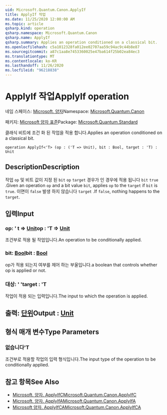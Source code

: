 ```yaml
---
uid: Microsoft.Quantum.Canon.ApplyIf
title: ApplyIf 작업
ms.date: 11/25/2020 12:00:00 AM
ms.topic: article
qsharp.kind: operation
qsharp.namespace: Microsoft.Quantum.Canon
qsharp.name: ApplyIf
qsharp.summary: Applies an operation conditioned on a classical bit.
ms.openlocfilehash: c5a1012328fa012ee02707aa59c94ac9c44b8e87
ms.sourcegitcommit: a87c1aa8e7453360025e47ba614f25b02ea84ec3
ms.translationtype: MT
ms.contentlocale: ko-KR
ms.lasthandoff: 11/26/2020
ms.locfileid: "96218838"
---
```

# <a name="applyif-operation"></a><span data-ttu-id="d0693-102">ApplyIf 작업</span><span class="sxs-lookup"><span data-stu-id="d0693-102">ApplyIf operation</span></span>

<span data-ttu-id="d0693-103">네임 스페이스: [Microsoft. 양자](xref:Microsoft.Quantum.Canon)</span><span class="sxs-lookup"><span data-stu-id="d0693-103">Namespace: [Microsoft.Quantum.Canon](xref:Microsoft.Quantum.Canon)</span></span>

<span data-ttu-id="d0693-104">패키지: [Microsoft 양자 표준](https://nuget.org/packages/Microsoft.Quantum.Standard)</span><span class="sxs-lookup"><span data-stu-id="d0693-104">Package: [Microsoft.Quantum.Standard](https://nuget.org/packages/Microsoft.Quantum.Standard)</span></span>


<span data-ttu-id="d0693-105">클래식 비트에 조건 화 된 작업을 적용 합니다.</span><span class="sxs-lookup"><span data-stu-id="d0693-105">Applies an operation conditioned on a classical bit.</span></span>

```qsharp
operation ApplyIf<'T> (op : ('T => Unit), bit : Bool, target : 'T) : Unit
```


## <a name="description"></a><span data-ttu-id="d0693-106">Description</span><span class="sxs-lookup"><span data-stu-id="d0693-106">Description</span></span>

<span data-ttu-id="d0693-107">작업 `op` 및 비트 값이 지정 된 `bit` `op` `target` 경우가 인 경우에 적용 됩니다 `bit` `true` .</span><span class="sxs-lookup"><span data-stu-id="d0693-107">Given an operation `op` and a bit value `bit`, applies `op` to the `target` if `bit` is `true`.</span></span> <span data-ttu-id="d0693-108">이면이 `false` 발생 하지 않습니다 `target` .</span><span class="sxs-lookup"><span data-stu-id="d0693-108">If `false`, nothing happens to the `target`.</span></span>

## <a name="input"></a><span data-ttu-id="d0693-109">입력</span><span class="sxs-lookup"><span data-stu-id="d0693-109">Input</span></span>

### <a name="op--t--unit"></a><span data-ttu-id="d0693-110">op: ' t => [Unit](xref:microsoft.quantum.lang-ref.unit)</span><span class="sxs-lookup"><span data-stu-id="d0693-110">op : 'T => [Unit](xref:microsoft.quantum.lang-ref.unit)</span></span> 

<span data-ttu-id="d0693-111">조건부로 적용 될 작업입니다.</span><span class="sxs-lookup"><span data-stu-id="d0693-111">An operation to be conditionally applied.</span></span>


### <a name="bit--bool"></a><span data-ttu-id="d0693-112">bit: [Bool](xref:microsoft.quantum.lang-ref.bool)</span><span class="sxs-lookup"><span data-stu-id="d0693-112">bit : [Bool](xref:microsoft.quantum.lang-ref.bool)</span></span>

<span data-ttu-id="d0693-113">op가 적용 되는지 여부를 제어 하는 부울입니다.</span><span class="sxs-lookup"><span data-stu-id="d0693-113">a boolean that controls whether op is applied or not.</span></span>


### <a name="target--t"></a><span data-ttu-id="d0693-114">대상: ' '</span><span class="sxs-lookup"><span data-stu-id="d0693-114">target : 'T</span></span>

<span data-ttu-id="d0693-115">작업이 적용 되는 입력입니다.</span><span class="sxs-lookup"><span data-stu-id="d0693-115">The input to which the operation is applied.</span></span>



## <a name="output--unit"></a><span data-ttu-id="d0693-116">출력: [단위](xref:microsoft.quantum.lang-ref.unit)</span><span class="sxs-lookup"><span data-stu-id="d0693-116">Output : [Unit](xref:microsoft.quantum.lang-ref.unit)</span></span>



## <a name="type-parameters"></a><span data-ttu-id="d0693-117">형식 매개 변수</span><span class="sxs-lookup"><span data-stu-id="d0693-117">Type Parameters</span></span>

### <a name="t"></a><span data-ttu-id="d0693-118">없습니다</span><span class="sxs-lookup"><span data-stu-id="d0693-118">'T</span></span>

<span data-ttu-id="d0693-119">조건부로 적용할 작업의 입력 형식입니다.</span><span class="sxs-lookup"><span data-stu-id="d0693-119">The input type of the operation to be conditionally applied.</span></span>

## <a name="see-also"></a><span data-ttu-id="d0693-120">참고 항목</span><span class="sxs-lookup"><span data-stu-id="d0693-120">See Also</span></span>

- [<span data-ttu-id="d0693-121">Microsoft. 양자. ApplyIfC</span><span class="sxs-lookup"><span data-stu-id="d0693-121">Microsoft.Quantum.Canon.ApplyIfC</span></span>](xref:Microsoft.Quantum.Canon.ApplyIfC)
- [<span data-ttu-id="d0693-122">Microsoft. 양자. ApplyIfA</span><span class="sxs-lookup"><span data-stu-id="d0693-122">Microsoft.Quantum.Canon.ApplyIfA</span></span>](xref:Microsoft.Quantum.Canon.ApplyIfA)
- [<span data-ttu-id="d0693-123">Microsoft 양자. ApplyIfCA</span><span class="sxs-lookup"><span data-stu-id="d0693-123">Microsoft.Quantum.Canon.ApplyIfCA</span></span>](xref:Microsoft.Quantum.Canon.ApplyIfCA)